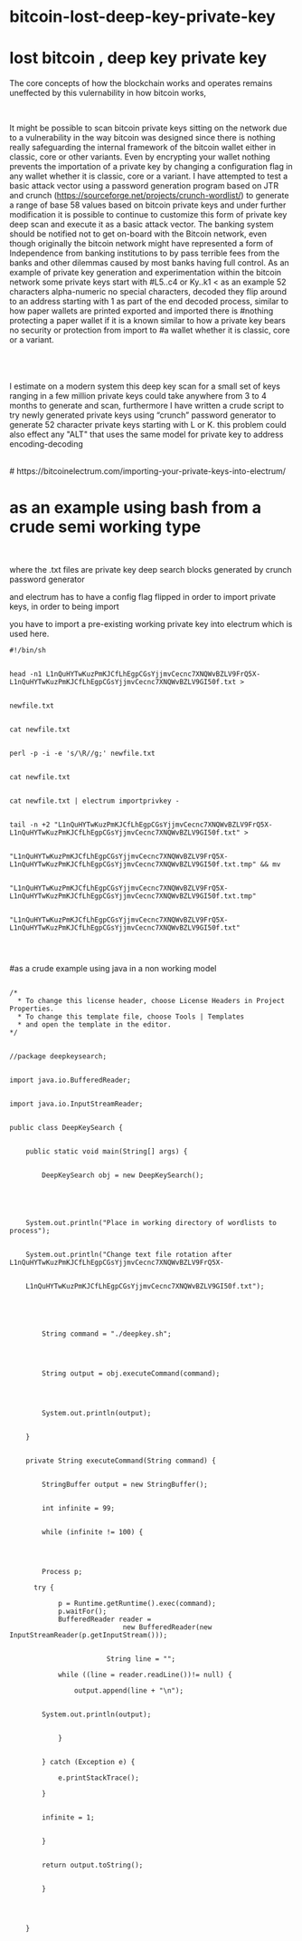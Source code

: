 # bitcoin-lost-deep-key-private-key
# lost bitcoin , deep key private key

The core concepts of how the blockchain works and operates remains uneffected by this vulernability in how bitcoin works,

<br>

It might be possible to scan bitcoin private keys sitting on the network due to a vulnerability in the way bitcoin was 
designed since there is nothing really safeguarding the internal framework of the bitcoin wallet either in classic, core or 
other variants. Even by encrypting your wallet nothing prevents the importation of a private key by changing a configuration 
flag in any wallet whether it is classic, core or a variant. I have attempted to test a basic attack vector using a password 
generation program based on JTR and crunch (https://sourceforge.net/projects/crunch-wordlist/) to generate a range of base 
58 values based on bitcoin private keys and under further modification it is possible to continue to customize this form of 
private key deep scan and execute it as a basic attack vector. The banking system should be notified not to get on-board 
with the Bitcoin network, even though originally the bitcoin network might have represented a form of Independence from 
banking institutions to by pass terrible fees from the banks and other dilemmas caused by most banks having full control.
As an example of private key generation and experimentation within the bitcoin network some private keys start with #L5..c4 
or Ky..k1 < as an example 52 characters alpha-numeric no special characters, decoded they flip around to an address starting 
with 1 as part of the end decoded process, similar to how paper wallets are printed exported and imported there is #nothing 
protecting a paper wallet if it is a known similar to how a private key bears no security or protection from import to #a 
wallet whether it is classic, core or a variant.
<br>
<br>
<br>
<br>

I estimate on a modern system this deep key scan for a small set of keys ranging in a few million private keys could take 
anywhere from 3 to 4 months to generate and scan, furthermore I have written a crude script to try newly generated private 
keys using “crunch” password generator to generate 52 character private keys starting with L or K.
this problem could also effect any "ALT" that uses the same model for private key to address encoding-decoding

<br>
# https://bitcoinelectrum.com/importing-your-private-keys-into-electrum/
<br>

# as an example using bash from a crude semi working type
<br>

where the .txt files are private key deep search blocks generated by crunch password generator
<br>

and electrum has to have a config flag flipped in order to import private keys, in order to being import
<br>

you have to import a pre-existing working private key into electrum which is used here.
<br>

```
#!/bin/sh 


head -n1 L1nQuHYTwKuzPmKJCfLhEgpCGsYjjmvCecnc7XNQWvBZLV9FrQ5X-L1nQuHYTwKuzPmKJCfLhEgpCGsYjjmvCecnc7XNQWvBZLV9GI50f.txt > 


newfile.txt 


cat newfile.txt 


perl -p -i -e 's/\R//g;' newfile.txt 


cat newfile.txt 


cat newfile.txt | electrum importprivkey - 


tail -n +2 "L1nQuHYTwKuzPmKJCfLhEgpCGsYjjmvCecnc7XNQWvBZLV9FrQ5X-L1nQuHYTwKuzPmKJCfLhEgpCGsYjjmvCecnc7XNQWvBZLV9GI50f.txt" > 


"L1nQuHYTwKuzPmKJCfLhEgpCGsYjjmvCecnc7XNQWvBZLV9FrQ5X-L1nQuHYTwKuzPmKJCfLhEgpCGsYjjmvCecnc7XNQWvBZLV9GI50f.txt.tmp" && mv 


"L1nQuHYTwKuzPmKJCfLhEgpCGsYjjmvCecnc7XNQWvBZLV9FrQ5X-L1nQuHYTwKuzPmKJCfLhEgpCGsYjjmvCecnc7XNQWvBZLV9GI50f.txt.tmp" 


"L1nQuHYTwKuzPmKJCfLhEgpCGsYjjmvCecnc7XNQWvBZLV9FrQ5X-L1nQuHYTwKuzPmKJCfLhEgpCGsYjjmvCecnc7XNQWvBZLV9GI50f.txt" 




```


#as a crude example using java in a non working model

```

/* 
  * To change this license header, choose License Headers in Project Properties. 
  * To change this template file, choose Tools | Templates 
  * and open the template in the editor. 
*/ 


//package deepkeysearch; 


import java.io.BufferedReader; 


import java.io.InputStreamReader; 


public class DeepKeySearch { 


    public static void main(String[] args) { 


        DeepKeySearch obj = new DeepKeySearch(); 





    System.out.println("Place in working directory of wordlists to process"); 


    System.out.println("Change text file rotation after L1nQuHYTwKuzPmKJCfLhEgpCGsYjjmvCecnc7XNQWvBZLV9FrQ5X-

  
    L1nQuHYTwKuzPmKJCfLhEgpCGsYjjmvCecnc7XNQWvBZLV9GI50f.txt"); 





        String command = "./deepkey.sh"; 




        String output = obj.executeCommand(command); 




        System.out.println(output); 


    } 


    private String executeCommand(String command) { 


        StringBuffer output = new StringBuffer(); 


        int infinite = 99; 


        while (infinite != 100) { 




        Process p; 

      try { 

            p = Runtime.getRuntime().exec(command); 
            p.waitFor(); 
            BufferedReader reader = 
                            new BufferedReader(new InputStreamReader(p.getInputStream())); 


                        String line = ""; 

            while ((line = reader.readLine())!= null) { 

                output.append(line + "\n"); 


        System.out.println(output); 


            } 


        } catch (Exception e) { 

            e.printStackTrace(); 

        } 


        infinite = 1; 


        } 


        return output.toString(); 


        } 




    } 


```



